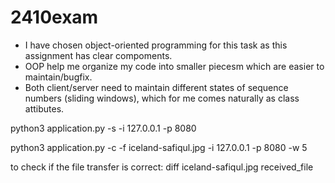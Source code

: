 # 2410exam
* I have chosen object-oriented programming for this task as this assignment has clear compoments.
* OOP help me organize my code into smaller piecesm which are easier to maintain/bugfix. 
* Both client/server need to maintain different states of sequence numbers (sliding windows), which for me comes naturally as class attibutes. 



python3 application.py -s -i 127.0.0.1 -p 8080

python3 application.py -c -f iceland-safiqul.jpg -i 127.0.0.1 -p 8080 -w 5








to check if the file transfer is correct: diff iceland-safiqul.jpg received_file

